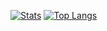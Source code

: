 [![Stats](https://github-readme-stats.vercel.app/api?username=adnsio&count_private=true&show_icons=true&theme=nord)](https://github.com/adnsio)
[![Top Langs](https://github-readme-stats.vercel.app/api/top-langs/?username=adnsio&layout=compact&langs_count=8&theme=nord)](https://github.com/adnsio)
